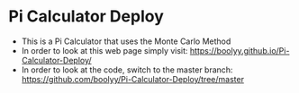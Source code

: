 # Pi Calculator Deploy
- This is a Pi Calculator that uses the Monte Carlo Method
- In order to look at this web page simply visit: https://boolyy.github.io/Pi-Calculator-Deploy/
- In order to look at the code, switch to the master branch: https://github.com/boolyy/Pi-Calculator-Deploy/tree/master
